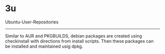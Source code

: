 3u
==

Ubuntu-User-Repositories
___

Similar to AUR and PKGBUILDS, debian packages are created using checkinstall with directions from install scripts. Then these packages can be installed and maintained usig dpkg.
